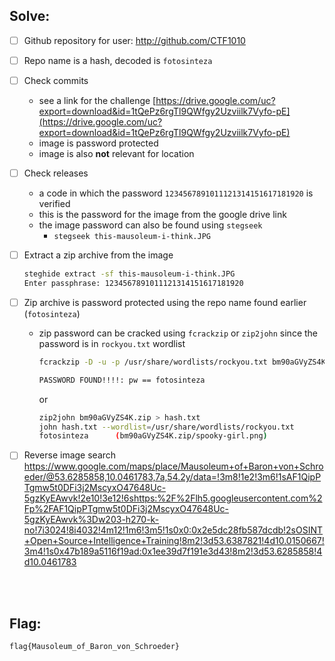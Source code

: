 ## Solve:
- [ ] Github repository for user: http://github.com/CTF1010 

- [ ] Repo name is a hash, decoded is `fotosinteza`

- [ ] Check commits
  - see a link for the challenge [https://drive.google.com/uc?export=download&id=1tQePz6rgTl9QWfgy2Uzviilk7Vyfo-pE](https://drive.google.com/uc?export=download&id=1tQePz6rgTl9QWfgy2Uzviilk7Vyfo-pE)
  - image is password protected
  - image is also **not** relevant for location 

- [ ] Check releases
  - a code in which the password `1234567891011121314151617181920` is verified
  - this is the password for the image from the google drive link
  - the image password can also be found using `stegseek`
    - `stegseek this-mausoleum-i-think.JPG`

- [ ] Extract a zip archive from the image
  ```bash
  steghide extract -sf this-mausoleum-i-think.JPG
  Enter passphrase: 1234567891011121314151617181920
  ```

- [ ] Zip archive is password protected using the repo name found earlier (`fotosinteza`)
  - zip password can be cracked using `fcrackzip` or `zip2john` since the password is in `rockyou.txt` wordlist
    ```bash
    fcrackzip -D -u -p /usr/share/wordlists/rockyou.txt bm90aGVyZS4K.zip
    
    PASSWORD FOUND!!!!: pw == fotosinteza
    ```
    or
    ```bash
    zip2john bm90aGVyZS4K.zip > hash.txt
    john hash.txt --wordlist=/usr/share/wordlists/rockyou.txt
    fotosinteza      (bm90aGVyZS4K.zip/spooky-girl.png)     
    ```

- [ ] Reverse image search 
  https://www.google.com/maps/place/Mausoleum+of+Baron+von+Schroeder/@53.6285858,10.0461783,7a,54.2y/data=!3m8!1e2!3m6!1sAF1QipPTgmw5t0DFi3j2MscyxO47648Uc-5gzKyEAwvk!2e10!3e12!6shttps:%2F%2Flh5.googleusercontent.com%2Fp%2FAF1QipPTgmw5t0DFi3j2MscyxO47648Uc-5gzKyEAwvk%3Dw203-h270-k-no!7i3024!8i4032!4m12!1m6!3m5!1s0x0:0x2e5dc28fb587dcdb!2sOSINT+Open+Source+Intelligence+Training!8m2!3d53.6387821!4d10.0150667!3m4!1s0x47b189a5116f19ad:0x1ee39d7f191e3d43!8m2!3d53.6285858!4d10.0461783

<br/><br/>

## Flag:
`flag{Mausoleum_of_Baron_von_Schroeder}`
